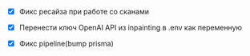 - [x] Фикс ресайза при работе со сканами
- [x] Перенести ключ OpenAI API из inpainting в .env как переменную
- [x] Фикс pipeline(bump prisma)

